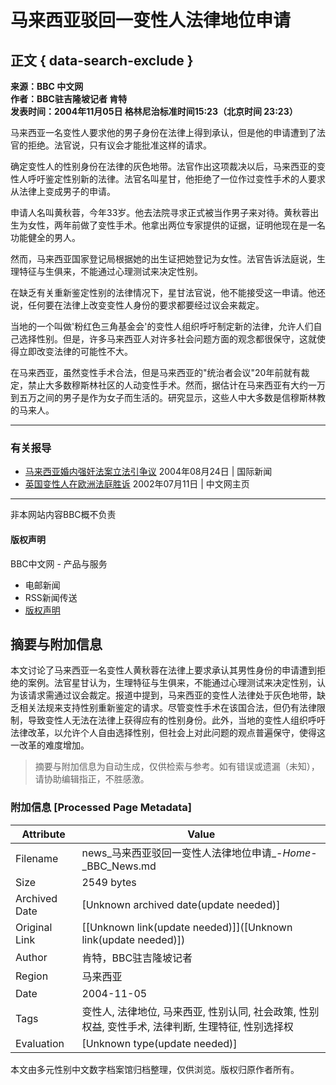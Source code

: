 # 马来西亚驳回一变性人法律地位申请

## 正文 { data-search-exclude }


**来源：BBC 中文网**  
**作者：BBC驻吉隆坡记者 肯特**  
**发表时间：2004年11月05日 格林尼治标准时间15:23（北京时间 23:23）**

马来西亚一名变性人要求他的男子身份在法律上得到承认，但是他的申请遭到了法官的拒绝。法官说，只有议会才能批准这样的请求。

确定变性人的性别身份在法律的灰色地带。法官作出这项裁决以后，马来西亚的变性人呼吁鉴定性别新的法律。法官名叫星甘，他拒绝了一位作过变性手术的人要求从法律上变成男子的申请。

申请人名叫黄秋蓉，今年33岁。他去法院寻求正式被当作男子来对待。黄秋蓉出生为女性，两年前做了变性手术。他拿出两位专家提供的证据，证明他现在是一名功能健全的男人。

然而，马来西亚国家登记局根据她的出生证把她登记为女性。法官告诉法庭说，生理特征与生俱来，不能通过心理测试来决定性别。

在缺乏有关重新鉴定性别的法律情况下，星甘法官说，他不能接受这一申请。他还说，任何要在法律上改变变性人身份的要求都要经过议会来裁定。

当地的一个叫做'粉红色三角基金会'的变性人组织呼吁制定新的法律，允许人们自己选择性别。但是，许多马来西亚人对许多社会问题方面的观念都很保守，这就使得立即改变法律的可能性不大。

在马来西亚，虽然变性手术合法，但是马来西亚的"统治者会议"20年前就有裁定，禁止大多数穆斯林社区的人动变性手术。然而，据估计在马来西亚有大约一万到五万之间的男子是作为女子而生活的。研究显示，这些人中大多数是信穆斯林教的马来人。

---

### 有关报导

- [马来西亚婚内强奸法案立法引争议](http://www.bbc.co.uk/chinese/simp/hi/newsid_3590000/newsid_3593000/3593004.stm)  2004年08月24日  |  国际新闻
- [英国变性人在欧洲法庭胜诉](http://www.bbc.co.uk/chinese/simp/hi/newsid_2120000/newsid_2123400/2123420.stm)  2002年07月11日  |  中文网主页

---

非本网站内容BBC概不负责

#### 版权声明  
BBC中文网 - 产品与服务  
- 电邮新闻  
- RSS新闻传送  
- [版权声明](http://news.bbc.co.uk/chinese/simp/hi/institutional/copyright/default.stm "版权声明")  
<!-- tcd_original_link http://news.bbc.co.uk/chinese/simp/hi/newsid_3980000/newsid_3986200/3986249.stm -->


## 摘要与附加信息

<!-- tcd_abstract -->
本文讨论了马来西亚一名变性人黄秋蓉在法律上要求承认其男性身份的申请遭到拒绝的案例。法官星甘认为，生理特征与生俱来，不能通过心理测试来决定性别，认为该请求需通过议会裁定。报道中提到，马来西亚的变性人法律处于灰色地带，缺乏相关法规来支持性别重新鉴定的请求。尽管变性手术在该国合法，但仍有法律限制，导致变性人无法在法律上获得应有的性别身份。此外，当地的变性人组织呼吁法律改革，以允许个人自由选择性别，但社会上对此问题的观点普遍保守，使得这一改革的难度增加。
<!-- tcd_abstract_end -->

> 摘要与附加信息为自动生成，仅供检索与参考。如有错误或遗漏（未知），请协助编辑指正，不胜感激。

### 附加信息 [Processed Page Metadata]

| Attribute       | Value                                  |
|-----------------|----------------------------------------|
| Filename        | news_马来西亚驳回一变性人法律地位申请_-_Home_-_BBC_News.md                             |
| Size            | 2549 bytes                           |
| Archived Date   | [Unknown archived date(update needed)]                             |
| Original Link   | [[Unknown link(update needed)]]([Unknown link(update needed)])                       |
| Author          | 肯特，BBC驻吉隆坡记者                               |
| Region          | 马来西亚                               |
| Date            | 2004-11-05                                 |
| Tags            | 变性人, 法律地位, 马来西亚, 性别认同, 社会政策, 性别权益, 变性手术, 法律判断, 生理特征, 性别选择权                                 |
| Evaluation            | [Unknown type(update needed)]                                 |
<!-- tcd_table_end -->

本文由多元性别中文数字档案馆归档整理，仅供浏览。版权归原作者所有。
